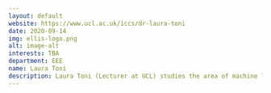 ```yaml
---
layout: default
website: https://www.ucl.ac.uk/iccs/dr-laura-toni
date: 2020-09-14
img: ellis-logo.png
alt: image-alt
interests: TBA
department: EEE
name: Laura Toni
description: Laura Toni (Lecturer at UCL) studies the area of machine learning for immersive communications, decision-making strategies under uncertainty, and large-scale signal processing for machine learning. Her current research focuses on applying graph signal processing tools to more data-efficient decision making strategies, with a deep focus on recommendations and reinforcement learning for optimal managing of large-scale systems. She recently received the UCL Future Leadership Award, and the Adobe System academic donation, and the Cisco academic grant. She received her PhD degree from the University of Bologna, Italy, followed by postdoc positions at the University of California at San Diego (UCSD) and at the Swiss Federal Institute of Technology (EPFL). 
---
```

